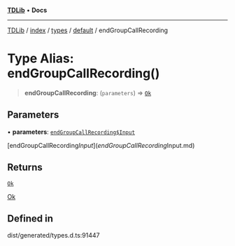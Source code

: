 [**TDLib**](../../../../../../README.md) • **Docs**

***

[TDLib](../../../../../../modules.md) / [index](../../../../../README.md) / [types](../../../README.md) / [default](../README.md) / endGroupCallRecording

# Type Alias: endGroupCallRecording()

> **endGroupCallRecording**: (`parameters`) => [`Ok`](Ok.md)

## Parameters

• **parameters**: [`endGroupCallRecording$Input`](endGroupCallRecording$Input.md)

[endGroupCallRecording$Input](endGroupCallRecording$Input.md)

## Returns

[`Ok`](Ok.md)

[Ok](Ok.md)

## Defined in

dist/generated/types.d.ts:91447
